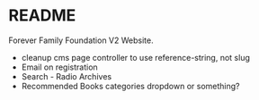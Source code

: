 # README

Forever Family Foundation V2 Website.

- cleanup cms page controller to use reference-string, not slug
- Email on registration
- Search - Radio Archives
- Recommended Books categories dropdown or something?

